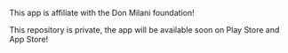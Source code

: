This app is affiliate with the Don Milani foundation!

This repository is private, the app will be available soon on Play Store and App Store!

